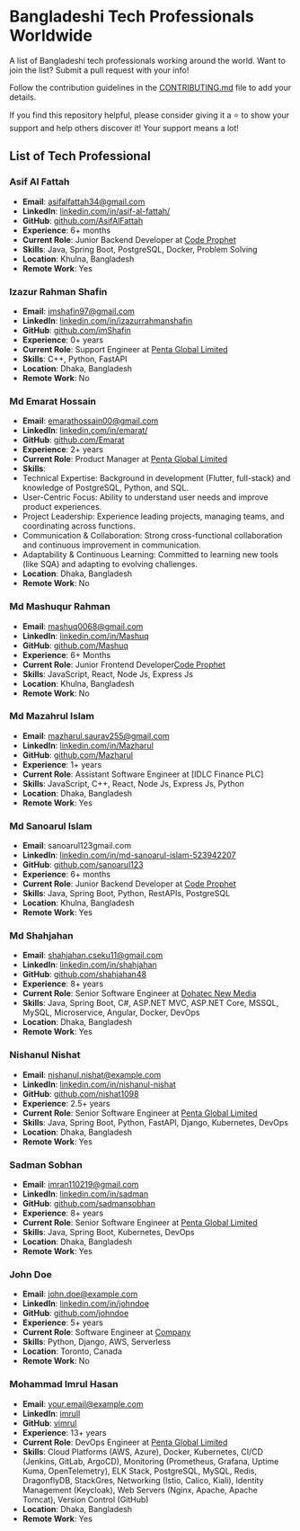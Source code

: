 # Bangladeshi Tech Professionals Worldwide

A list of Bangladeshi tech professionals working around the world. Want to join the list? Submit a pull request with your info!

Follow the contribution guidelines in the [CONTRIBUTING.md](CONTRIBUTING.md) file to add your details.

If you find this repository helpful, please consider giving it a ⭐ to show your support and help others discover it! Your support means a lot!

## List of Tech Professional

### Asif Al Fattah
- **Email**: asifalfattah34@gmail.com
- **LinkedIn**: [linkedin.com/in/asif-al-fattah/](https://www.linkedin.com/in/asif-al-fattah/)
- **GitHub**: [github.com/AsifAlFattah](https://github.com/AsifAlFattah)
- **Experience**: 6+ months
- **Current Role**: Junior Backend Developer at [Code Prophet](https://www.codeprophet.tech/)
- **Skills**: Java, Spring Boot, PostgreSQL, Docker, Problem Solving
- **Location**: Khulna, Bangladesh
- **Remote Work**: Yes

### Izazur Rahman Shafin

- **Email**: imshafin97@gmail.com
- **LinkedIn**: [linkedin.com/in/izazurrahmanshafin](https://www.linkedin.com/in/izazurrahmanshafin)
- **GitHub**: [github.com/imShafin](https://github.com/imShafin)
- **Experience**: 0+ years
- **Current Role**: Support Engineer at [Penta Global Limited](https://www.pentabd.com/)
- **Skills**: C++, Python, FastAPI
- **Location**: Dhaka, Bangladesh
- **Remote Work**: No

### Md Emarat Hossain

- **Email**: emarathossain00@gmail.com
- **LinkedIn**: [linkedin.com/in/emarat/](https://www.linkedin.com/in/emarat/)
- **GitHub**: [github.com/Emarat](https://github.com/Emarat)
- **Experience**: 2+ years
- **Current Role**: Product Manager at [Penta Global Limited](https://www.pentabd.com/)
- **Skills**:
- Technical Expertise: Background in development (Flutter, full-stack) and knowledge of PostgreSQL, Python, and SQL.
- User-Centric Focus: Ability to understand user needs and improve product experiences.
- Project Leadership: Experience leading projects, managing teams, and coordinating across functions.
- Communication & Collaboration: Strong cross-functional collaboration and continuous improvement in communication.
- Adaptability & Continuous Learning: Committed to learning new tools (like SQA) and adapting to evolving challenges.
- **Location**: Dhaka, Bangladesh
- **Remote Work**: No

### Md Mashuqur Rahman

- **Email**: mashuq0068@gmail.com
- **LinkedIn**: [linkedin.com/in/Mashuq](https://www.linkedin.com/in/md-mashuqur-rahman-3aaab8260/)
- **GitHub**: [github.com/Mashuq](https://github.com/mashuq0068)
- **Experience**: 6+ Months
- **Current Role**: Junior Frontend Developer[Code Prophet](https://codeprophet.tech/)
- **Skills**: JavaScript, React, Node Js, Express Js
- **Location**: Khulna, Bangladesh
- **Remote Work**: No

### Md Mazahrul Islam

- **Email**: mazharul.saurav255@gmail.com
- **LinkedIn**: [linkedin.com/in/Mazharul](https://www.linkedin.com/in/md-mazharul-islam-53a717262/)
- **GitHub**: [github.com/Mazharul](https://github.com/Mazharul180203)
- **Experience**: 1+ years
- **Current Role**: Assistant Software Engineer at [IDLC Finance PLC]
- **Skills**: JavaScript, C++, React, Node Js, Express Js, Python
- **Location**: Dhaka, Bangladesh
- **Remote Work**: Yes

### Md Sanoarul Islam

- **Email**: sanoarul123gmail.com
- **LinkedIn**: [linkedin.com/in/md-sanoarul-islam-523942207](https://www.linkedin.com/in/md-sanoarul-islam-523942207/)
- **GitHub**: [github.com/sanoarul123](https://github.com/sanoarul123)
- **Experience**: 6+ months
- **Current Role**: Junior Backend Developer at [Code Prophet](https://www.codeprophet.tech/)
- **Skills**: Java, Spring Boot, Python, RestAPIs, PostgreSQL
- **Location**: Khulna, Bangladesh
- **Remote Work**: Yes

### Md Shahjahan

- **Email**: shahjahan.cseku11@gmail.com
- **LinkedIn**: [linkedin.com/in/shahjahan](https://www.linkedin.com/in/md-shahjahan-771ba6161)
- **GitHub**: [github.com/shahjahan48](https://github.com/shahjahan48)
- **Experience**: 8+ years
- **Current Role**: Senior Software Engineer at [Dohatec New Media](https://www.dohatec.com/)
- **Skills**: Java, Spring Boot, C#, ASP.NET MVC, ASP.NET Core, MSSQL, MySQL, Microservice, Angular, Docker, DevOps
- **Location**: Dhaka, Bangladesh
- **Remote Work**: Yes

### Nishanul Nishat

- **Email**: nishanul.nishat@example.com
- **LinkedIn**: [linkedin.com/in/nishanul-nishat](https://www.linkedin.com/in/nishanul-nishat/)
- **GitHub**: [github.com/nishat1098](https://github.com/nishat1098)
- **Experience**: 2.5+ years
- **Current Role**: Senior Software Engineer at [Penta Global Limited](https://www.pentabd.com/)
- **Skills**: Java, Spring Boot, Python, FastAPI, Django, Kubernetes, DevOps
- **Location**: Dhaka, Bangladesh
- **Remote Work**: Yes

### Sadman Sobhan

- **Email**: imran110219@gmail.com
- **LinkedIn**: [linkedin.com/in/sadman](https://www.linkedin.com/in/sadman)
- **GitHub**: [github.com/sadmansobhan](https://github.com/imran110219)
- **Experience**: 8+ years
- **Current Role**: Senior Software Engineer at [Penta Global Limited](https://www.pentabd.com/)
- **Skills**: Java, Spring Boot, Kubernetes, DevOps
- **Location**: Dhaka, Bangladesh
- **Remote Work**: Yes

### John Doe

- **Email**: john.doe@example.com
- **LinkedIn**: [linkedin.com/in/johndoe](https://www.linkedin.com/in/johndoe)
- **GitHub**: [github.com/johndoe](https://github.com/johndoe)
- **Experience**: 5+ years
- **Current Role**: Software Engineer at [Company](https://company.com)
- **Skills**: Python, Django, AWS, Serverless
- **Location**: Toronto, Canada
- **Remote Work**: No

### Mohammad Imrul Hasan
- **Email**: your.email@example.com
- **LinkedIn**: [imrull](https://www.linkedin.com/in/imrull)
- **GitHub**: [vimrul](https://github.com/vimrul)
- **Experience**: 13+ years
- **Current Role**: DevOps Engineer at [Penta Global Limited](https://pentaglobal.com)
- **Skills**: Cloud Platforms (AWS, Azure), Docker, Kubernetes, CI/CD (Jenkins, GitLab, ArgoCD), Monitoring (Prometheus, Grafana, Uptime Kuma, OpenTelemetry), ELK Stack, PostgreSQL, MySQL, Redis, DragonflyDB, StackGres, Networking (Istio, Calico, Kiali), Identity Management (Keycloak), Web Servers (Nginx, Apache, Apache Tomcat), Version Control (GitHub)
- **Location**: Dhaka, Bangladesh
- **Remote Work**: Yes
